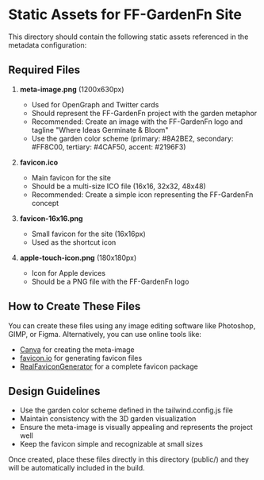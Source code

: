 # Static Assets for FF-GardenFn Site

This directory should contain the following static assets referenced in the metadata configuration:

## Required Files

1. **meta-image.png** (1200x630px)
   - Used for OpenGraph and Twitter cards
   - Should represent the FF-GardenFn project with the garden metaphor
   - Recommended: Create an image with the FF-GardenFn logo and tagline "Where Ideas Germinate & Bloom"
   - Use the garden color scheme (primary: #8A2BE2, secondary: #FF8C00, tertiary: #4CAF50, accent: #2196F3)

2. **favicon.ico**
   - Main favicon for the site
   - Should be a multi-size ICO file (16x16, 32x32, 48x48)
   - Recommended: Create a simple icon representing the FF-GardenFn concept

3. **favicon-16x16.png**
   - Small favicon for the site (16x16px)
   - Used as the shortcut icon

4. **apple-touch-icon.png** (180x180px)
   - Icon for Apple devices
   - Should be a PNG file with the FF-GardenFn logo

## How to Create These Files

You can create these files using any image editing software like Photoshop, GIMP, or Figma. Alternatively, you can use online tools like:

- [Canva](https://www.canva.com/) for creating the meta-image
- [favicon.io](https://favicon.io/) for generating favicon files
- [RealFaviconGenerator](https://realfavicongenerator.net/) for a complete favicon package

## Design Guidelines

- Use the garden color scheme defined in the tailwind.config.js file
- Maintain consistency with the 3D garden visualization
- Ensure the meta-image is visually appealing and represents the project well
- Keep the favicon simple and recognizable at small sizes

Once created, place these files directly in this directory (public/) and they will be automatically included in the build.
